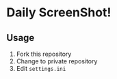 # Daily ScreenShot!
## Usage
1. Fork this repository
1. Change to private repository
1. Edit `settings.ini`
